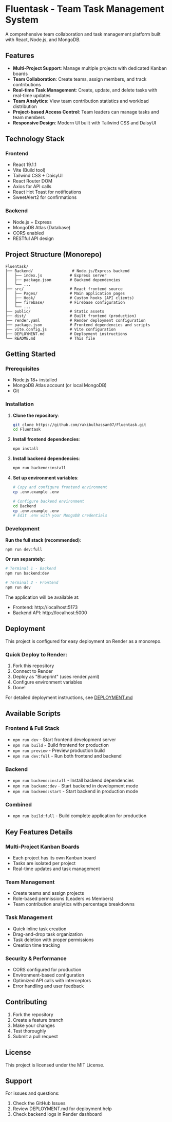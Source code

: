# Fluentask - Team Task Management System

A comprehensive team collaboration and task management platform built with React, Node.js, and MongoDB.

## Features

- **Multi-Project Support**: Manage multiple projects with dedicated Kanban boards
- **Team Collaboration**: Create teams, assign members, and track contributions
- **Real-time Task Management**: Create, update, and delete tasks with real-time updates
- **Team Analytics**: View team contribution statistics and workload distribution
- **Project-based Access Control**: Team leaders can manage tasks and team members
- **Responsive Design**: Modern UI built with Tailwind CSS and DaisyUI

## Technology Stack

### Frontend
- React 19.1.1
- Vite (Build tool)
- Tailwind CSS + DaisyUI
- React Router DOM
- Axios for API calls
- React Hot Toast for notifications
- SweetAlert2 for confirmations

### Backend
- Node.js + Express
- MongoDB Atlas (Database)
- CORS enabled
- RESTful API design

## Project Structure (Monorepo)

```
Fluentask/
├── Backend/                 # Node.js/Express backend
│   ├── index.js            # Express server
│   ├── package.json        # Backend dependencies
│   └── ...
├── src/                    # React frontend source
│   ├── Pages/              # Main application pages
│   ├── Hook/               # Custom hooks (API clients)
│   ├── firebase/           # Firebase configuration
│   └── ...
├── public/                 # Static assets
├── dist/                   # Built frontend (production)
├── render.yaml             # Render deployment configuration
├── package.json            # Frontend dependencies and scripts
├── vite.config.js          # Vite configuration
├── DEPLOYMENT.md           # Deployment instructions
└── README.md               # This file
```

## Getting Started

### Prerequisites
- Node.js 18+ installed
- MongoDB Atlas account (or local MongoDB)
- Git

### Installation

1. **Clone the repository**:
   ```bash
   git clone https://github.com/rakibulhassan07/Fluentask.git
   cd Fluentask
   ```

2. **Install frontend dependencies**:
   ```bash
   npm install
   ```

3. **Install backend dependencies**:
   ```bash
   npm run backend:install
   ```

4. **Set up environment variables**:
   ```bash
   # Copy and configure frontend environment
   cp .env.example .env
   
   # Configure backend environment
   cd Backend
   cp .env.example .env
   # Edit .env with your MongoDB credentials
   ```

### Development

**Run the full stack (recommended)**:
```bash
npm run dev:full
```

**Or run separately**:
```bash
# Terminal 1 - Backend
npm run backend:dev

# Terminal 2 - Frontend
npm run dev
```

The application will be available at:
- Frontend: http://localhost:5173
- Backend API: http://localhost:5000

## Deployment

This project is configured for easy deployment on Render as a monorepo.

### Quick Deploy to Render:
1. Fork this repository
2. Connect to Render
3. Deploy as "Blueprint" (uses render.yaml)
4. Configure environment variables
5. Done!

For detailed deployment instructions, see [DEPLOYMENT.md](./DEPLOYMENT.md)

## Available Scripts

### Frontend & Full Stack
- `npm run dev` - Start frontend development server
- `npm run build` - Build frontend for production
- `npm run preview` - Preview production build
- `npm run dev:full` - Run both frontend and backend

### Backend
- `npm run backend:install` - Install backend dependencies
- `npm run backend:dev` - Start backend in development mode
- `npm run backend:start` - Start backend in production mode

### Combined
- `npm run build:full` - Build complete application for production

## Key Features Details

### Multi-Project Kanban Boards
- Each project has its own Kanban board
- Tasks are isolated per project
- Real-time updates and task management

### Team Management
- Create teams and assign projects
- Role-based permissions (Leaders vs Members)
- Team contribution analytics with percentage breakdowns

### Task Management
- Quick inline task creation
- Drag-and-drop task organization
- Task deletion with proper permissions
- Creation time tracking

### Security & Performance
- CORS configured for production
- Environment-based configuration
- Optimized API calls with interceptors
- Error handling and user feedback

## Contributing

1. Fork the repository
2. Create a feature branch
3. Make your changes
4. Test thoroughly
5. Submit a pull request

## License

This project is licensed under the MIT License.

## Support

For issues and questions:
1. Check the GitHub Issues
2. Review DEPLOYMENT.md for deployment help
3. Check backend logs in Render dashboard
